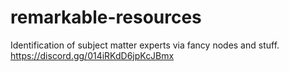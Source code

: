 # remarkable-resources
Identification of subject matter experts via fancy nodes and stuff.
https://discord.gg/014iRKdD6jpKcJBmx
